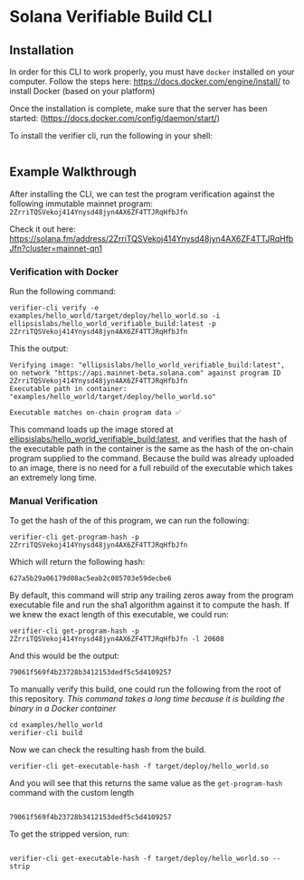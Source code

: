# Solana Verifiable Build CLI

## Installation

In order for this CLI to work properly, you must have `docker` installed on your computer. Follow the steps here: https://docs.docker.com/engine/install/ to install Docker (based on your platform)

Once the installation is complete, make sure that the server has been started: (https://docs.docker.com/config/daemon/start/)

To install the verifier cli, run the following in your shell:

```

```

## Example Walkthrough

After installing the CLI, we can test the program verification against the following immutable mainnet program: `2ZrriTQSVekoj414Ynysd48jyn4AX6ZF4TTJRqHfbJfn`

Check it out here: https://solana.fm/address/2ZrriTQSVekoj414Ynysd48jyn4AX6ZF4TTJRqHfbJfn?cluster=mainnet-qn1

### Verification with Docker

Run the following command:

```
verifier-cli verify -e examples/hello_world/target/deploy/hello_world.so -i ellipsislabs/hello_world_verifiable_build:latest -p 2ZrriTQSVekoj414Ynysd48jyn4AX6ZF4TTJRqHfbJfn
```

This the output:

```
Verifying image: "ellipsislabs/hello_world_verifiable_build:latest", on network "https://api.mainnet-beta.solana.com" against program ID 2ZrriTQSVekoj414Ynysd48jyn4AX6ZF4TTJRqHfbJfn
Executable path in container: "examples/hello_world/target/deploy/hello_world.so"

Executable matches on-chain program data ✅
```

This command loads up the image stored at [ellipsislabs/hello_world_verifiable_build:latest](https://hub.docker.com/layers/ellipsislabs/hello_world_verifiable_build/latest/images/sha256-d8b51c04c739999da618df4271d8d088fdcb3a0d8474044ebf434ebb993b5c7d?context=explore), and verifies that the hash of the executable path in the container is the same as the hash of the on-chain program supplied to the command. Because the build was already uploaded to an image, there is no need for a full rebuild of the executable which takes an extremely long time.

### Manual Verification

To get the hash of the of this program, we can run the following:

```
verifier-cli get-program-hash -p 2ZrriTQSVekoj414Ynysd48jyn4AX6ZF4TTJRqHfbJfn
```

Which will return the following hash:

```
627a5b29a06179d08ac5eab2c085703e59decbe6
```

By default, this command will strip any trailing zeros away from the program executable file and run the sha1 algorithm against it to compute the hash. If we knew the exact length of this executable, we could run:

```
verifier-cli get-program-hash -p 2ZrriTQSVekoj414Ynysd48jyn4AX6ZF4TTJRqHfbJfn -l 20608
```

And this would be the output:

```
79061f569f4b23728b3412153dedf5c5d4109257
```

To manually verify this build, one could run the following from the root of this repository. _This command takes a long time because it is building the binary in a Docker container_

```
cd examples/hello_world
verifier-cli build

```

Now we can check the resulting hash from the build.

```
verifier-cli get-executable-hash -f target/deploy/hello_world.so

```

And you will see that this returns the same value as the `get-program-hash` command with the custom length

```

79061f569f4b23728b3412153dedf5c5d4109257

```

To get the stripped version, run:

```

verifier-cli get-executable-hash -f target/deploy/hello_world.so --strip

```
